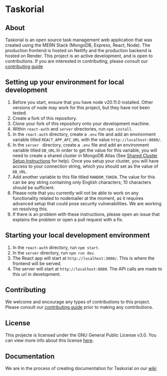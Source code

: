 # Taskorial

## About

Taskorial is an open source task management web application that was created using the MERN Stack (MongoDB, Express, React, Node). The production frontend is hosted on Netlify and the production backend is hosted on Render. This project is an active development, and is open to contributions. If you are interested in contributing, please consult our [contributing guide](https://github.com/raspberri05/todo-list/blob/main/CONTRIBUTING.md)

## Setting up your environment for local development

1. Before you start, ensure that you have node v20.11.0 installed. Other versions of node may work for this project, but they have not been tested.
2. Create a fork of this repository.
3. Clone your fork of this repository onto your development machine.
4. Within `react-auth` and `server` directories, run `npm install`.
5. In the `react-auth` directory, create a `.env` file and add an environment variable titled `REACT_APP_API_URL` with the value `http://localhost:8080/`.
6. In the `server ` directory, create a `.env` file and add an environment variable titled `DB_URL`.In order to get the value for this variable, you will need to create a shared cluster in MongoDB Atlas (See [Shared Cluster Setup Instructions](https://www.mongodb.com/basics/clusters/mongodb-cluster-setup) for help). Once you setup your cluster, you will have access to your connection string, which you should set as the value of `DB_URL`.
7. Add another variable to this file titled `RANDOM_TOKEN`. The value for this can be any string containing only English characters; 10 characters should be sufficient.
8. Please note that you currently will not be able to work on any functionality related to nodemailer at the moment, as it requires advanced setup that could pose security vulnerabilities. We are working on resolving this.
9. If there is an problem with these instructions, please open an issue that explains the problem or open a pull request with a fix. 

## Starting your local development environment

1. In the `react-auth` directory, run `npm start`.
2. In the `server` directory, run `npm run dev`.
3. The React app will start at `http://localhost:3000/`. This is where the frontend will be served. 
4. The server will start at `http://localhost:8080`. The API calls are made to this url in development. 

## Contributing

We welcome and encourage any types of contributions to this project. Please consult our [contributing guide](https://github.com/raspberri05/todo-list/blob/main/CONTRIBUTING.md) prior to making any contributions.

## License

This projecte is licensed under the GNU General Public License v3.0. You can view more info about this license [here](https://github.com/raspberri05/taskorial/blob/main/LICENSE.md).

## Documentation

We are in the process of creating documentation for Taskorial on our [wiki](https://github.com/raspberri05/taskorial/wiki)
